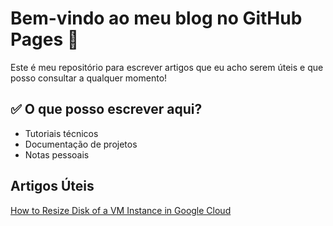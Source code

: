 # Bem-vindo ao meu blog no GitHub Pages 🚀

Este é meu repositório para escrever artigos que eu acho serem úteis e que posso consultar a qualquer momento!

## ✅ O que posso escrever aqui?

- Tutoriais técnicos
- Documentação de projetos
- Notas pessoais

## Artigos Úteis
[How to Resize Disk of a VM Instance in Google Cloud](resize_disk_google_cloud)
